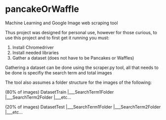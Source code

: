 # pancakeOrWaffle
Machine Learning and Google Image web scraping tool

Thus project was designed for personal use, however for those curious, to use this project and to first get it running you must:

1. Install Chromedriver
2. Install needed libraries
3. Gather a dataset (does not have to be Pancakes or Waffles)

Gathering a dataset can be done using the scraper.py tool, all that needs to be done is specifiy the search term and total images

The tool also assumes a folder structure for the images of the following:

(80% of images)
DatasetTrain
            |___SearchTerm1Folder
      |___SearchTerm2Folder
      |___etc...

(20% of images)
DatasetTest
      |___SearchTerm1Folder
      |___SearchTerm2Folder
      |___etc...
 
